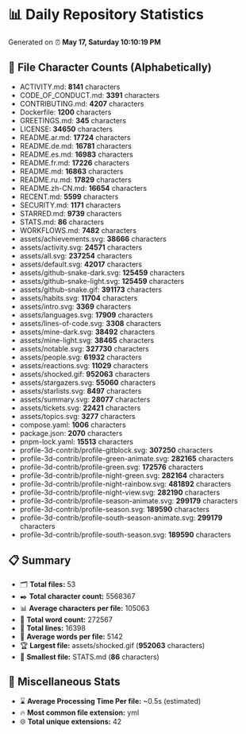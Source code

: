 # 📊 Daily Repository Statistics
Generated on ⏰ **May 17, Saturday 10:10:19 PM**

## 📂 File Character Counts (Alphabetically)
- ACTIVITY.md: **8141** characters
- CODE_OF_CONDUCT.md: **3391** characters
- CONTRIBUTING.md: **4207** characters
- Dockerfile: **1200** characters
- GREETINGS.md: **345** characters
- LICENSE: **34650** characters
- README.ar.md: **17724** characters
- README.de.md: **16781** characters
- README.es.md: **16983** characters
- README.fr.md: **17226** characters
- README.md: **16863** characters
- README.ru.md: **17829** characters
- README.zh-CN.md: **16654** characters
- RECENT.md: **5599** characters
- SECURITY.md: **1171** characters
- STARRED.md: **9739** characters
- STATS.md: **86** characters
- WORKFLOWS.md: **7482** characters
- assets/achievements.svg: **38666** characters
- assets/activity.svg: **24571** characters
- assets/all.svg: **237254** characters
- assets/default.svg: **42017** characters
- assets/github-snake-dark.svg: **125459** characters
- assets/github-snake-light.svg: **125459** characters
- assets/github-snake.gif: **391173** characters
- assets/habits.svg: **11704** characters
- assets/intro.svg: **3369** characters
- assets/languages.svg: **17909** characters
- assets/lines-of-code.svg: **3308** characters
- assets/mine-dark.svg: **38492** characters
- assets/mine-light.svg: **38465** characters
- assets/notable.svg: **327730** characters
- assets/people.svg: **61932** characters
- assets/reactions.svg: **11029** characters
- assets/shocked.gif: **952063** characters
- assets/stargazers.svg: **55060** characters
- assets/starlists.svg: **8497** characters
- assets/summary.svg: **28077** characters
- assets/tickets.svg: **22421** characters
- assets/topics.svg: **3277** characters
- compose.yaml: **1006** characters
- package.json: **2070** characters
- pnpm-lock.yaml: **15513** characters
- profile-3d-contrib/profile-gitblock.svg: **307250** characters
- profile-3d-contrib/profile-green-animate.svg: **282165** characters
- profile-3d-contrib/profile-green.svg: **172576** characters
- profile-3d-contrib/profile-night-green.svg: **282164** characters
- profile-3d-contrib/profile-night-rainbow.svg: **481892** characters
- profile-3d-contrib/profile-night-view.svg: **282190** characters
- profile-3d-contrib/profile-season-animate.svg: **299179** characters
- profile-3d-contrib/profile-season.svg: **189590** characters
- profile-3d-contrib/profile-south-season-animate.svg: **299179** characters
- profile-3d-contrib/profile-south-season.svg: **189590** characters

## 📋 Summary
- 🗂️ **Total files:** 53
- ✒️ **Total character count:** 5568367
- 📊 **Average characters per file:** 105063
- 📝 **Total word count:** 272567
- 🧾 **Total lines:** 16398
- 📐 **Average words per file:** 5142
- 🏆 **Largest file:** assets/shocked.gif (**952063** characters)
- 🥉 **Smallest file:** STATS.md (**86** characters)

## 🌟 Miscellaneous Stats
- ⌛ **Average Processing Time Per file:** ~0.5s (estimated)
- 🔥 **Most common file extension:** yml
- 🌐 **Total unique extensions:** 42

